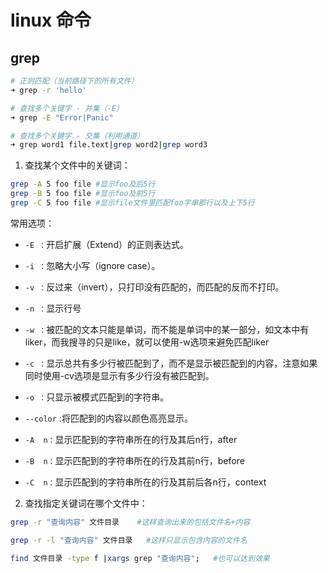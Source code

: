 # linux 命令

## grep

```bash
# 正则匹配（当前路径下的所有文件）
➜ grep -r 'hello'

# 查找多个关键字 - 并集（-E）
➜ grep -E "Error|Panic"

# 查找多个关键字 - 交集（利用通道）
➜ grep word1 file.text|grep word2|grep word3
```

1. 查找某个文件中的关键词：

```bash
grep -A 5 foo file #显示foo及后5行
grep -B 5 foo file #显示foo及前5行
grep -C 5 foo file #显示file文件里匹配foo字串那行以及上下5行
```

常用选项：

- `-E ：`开启扩展（Extend）的正则表达式。

- `-i ：`忽略大小写（ignore case）。

- ``-v ：``反过来（invert），只打印没有匹配的，而匹配的反而不打印。

- ``-n ：``显示行号

- ``-w ：``被匹配的文本只能是单词，而不能是单词中的某一部分，如文本中有liker，而我搜寻的只是like，就可以使用-w选项来避免匹配liker

- ``-c ：``显示总共有多少行被匹配到了，而不是显示被匹配到的内容，注意如果同时使用-cv选项是显示有多少行没有被匹配到。

- ``-o ：``只显示被模式匹配到的字符串。

- ``--color`` :将匹配到的内容以颜色高亮显示。

- ``-A  n：``显示匹配到的字符串所在的行及其后n行，after

- ``-B  n：``显示匹配到的字符串所在的行及其前n行，before

- ``-C  n：``显示匹配到的字符串所在的行及其前后各n行，context



2. 查找指定关键词在哪个文件中：

```bash
grep -r "查询内容" 文件目录    #这样查询出来的包括文件名+内容

grep -r -l "查询内容" 文件目录   #这样只显示包含内容的文件名

find 文件目录 -type f |xargs grep "查询内容";   #也可以达到效果
```
